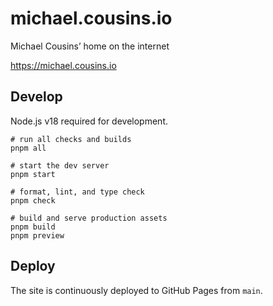 # michael.cousins.io

Michael Cousins’ home on the internet

<https://michael.cousins.io>

## Develop

Node.js v18 required for development.

```shell
# run all checks and builds
pnpm all

# start the dev server
pnpm start

# format, lint, and type check
pnpm check

# build and serve production assets
pnpm build
pnpm preview
```

## Deploy

The site is continuously deployed to GitHub Pages from `main`.
